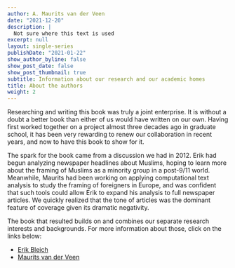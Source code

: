 ```yaml
---
author: A. Maurits van der Veen
date: "2021-12-20"
description: |
  Not sure where this text is used
excerpt: null
layout: single-series
publishDate: "2021-01-22"
show_author_byline: false
show_post_date: false
show_post_thumbnail: true
subtitle: Information about our research and our academic homes
title: About the authors
weight: 2
---
```


Researching and writing this book was truly a joint enterprise. It is without a doubt a better book than either of us would have written on our own. Having first worked together on a project almost three decades ago in graduate school, it has been very rewarding to renew our collaboration in recent years, and now to have this book to show for it.

The spark for the book came from a discussion we had in 2012. Erik had begun analyzing newspaper headlines about Muslims, hoping to learn more about the framing of Muslims as a minority group in a post-9/11 world. Meanwhile, Maurits had been working on applying computational text analysis to study the framing of foreigners in Europe, and was confident that such tools could allow Erik to expand his analysis to full newspaper articles. We quickly realized that the tone of articles was the dominant feature of coverage given its dramatic negativity. 

The book that resulted builds on and combines our separate research interests and backgrounds. For more information about those, click on the links below:
- [Erik Bleich](./Erik/)
- [Maurits van der Veen](./Maurits/)
